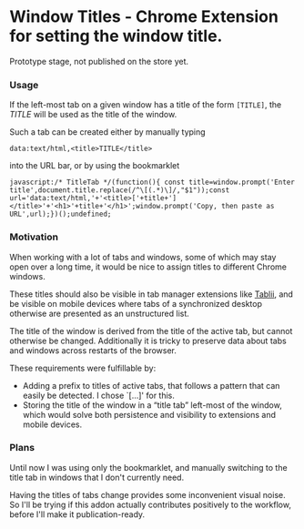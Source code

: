 <!-- -*- coding: utf-8 -*- -->

# Window Titles - Chrome Extension for setting the window title.

Prototype stage, not published on the store yet.

### Usage

If the left-most tab on a given window has a title of the form
`[TITLE]`, the *TITLE* will be used as the title of the window.

Such a tab can be created either by manually typing

    data:text/html,<title>TITLE</title>
    
into the URL bar, or by using the bookmarklet

    javascript:/* TitleTab */(function(){ const title=window.prompt('Enter title',document.title.replace(/^\[(.*)\]/,"$1"));const url='data:text/html,'+'<title>['+title+']</title>'+'<h1>'+title+'</h1>';window.prompt('Copy, then paste as URL',url);})();undefined;
    
### Motivation

When working with a lot of tabs and windows, some of which may stay
open over a long time, it would be nice to assign titles to different
Chrome windows. 

These titles should also be visible in tab manager extensions like 
[Tablii](https://chrome.google.com/webstore/detail/tabli/igeehkedfibbnhbfponhjjplpkeomghi),
and be visible on mobile devices where tabs of a synchronized desktop
otherwise are presented as an unstructured list.

The title of the window is derived from the title of the active tab,
but cannot otherwise be changed. Additionally it is tricky to preserve
data about tabs and windows across restarts of the browser.

These requirements were fulfillable by:

  - Adding a prefix to titles of active tabs, that follows a pattern
    that can easily be detected. I chose `[...]' for this.
  - Storing the title of the window in a “title tab” left-most of the
    window, which would solve both persistence and visibility to
    extensions and mobile devices.
    
### Plans

Until now I was using only the bookmarklet, and manually switching to
the title tab in windows that I don't currently need.

Having the titles of tabs change provides some inconvenient visual
noise. So I'll be trying if this addon actually contributes positively
to the workflow, before I'll make it publication-ready.
